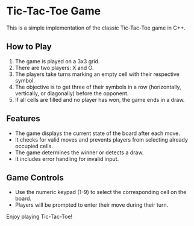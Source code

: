 # Tic-Tac-Toe Game

This is a simple implementation of the classic Tic-Tac-Toe game in C++.

## How to Play

1. The game is played on a 3x3 grid.
2. There are two players: X and O.
3. The players take turns marking an empty cell with their respective symbol.
4. The objective is to get three of their symbols in a row (horizontally, vertically, or diagonally) before the opponent.
5. If all cells are filled and no player has won, the game ends in a draw.

## Features

- The game displays the current state of the board after each move.
- It checks for valid moves and prevents players from selecting already occupied cells.
- The game determines the winner or detects a draw.
- It includes error handling for invalid input.


## Game Controls

- Use the numeric keypad (1-9) to select the corresponding cell on the board.
- Players will be prompted to enter their move during their turn.

Enjoy playing Tic-Tac-Toe!
